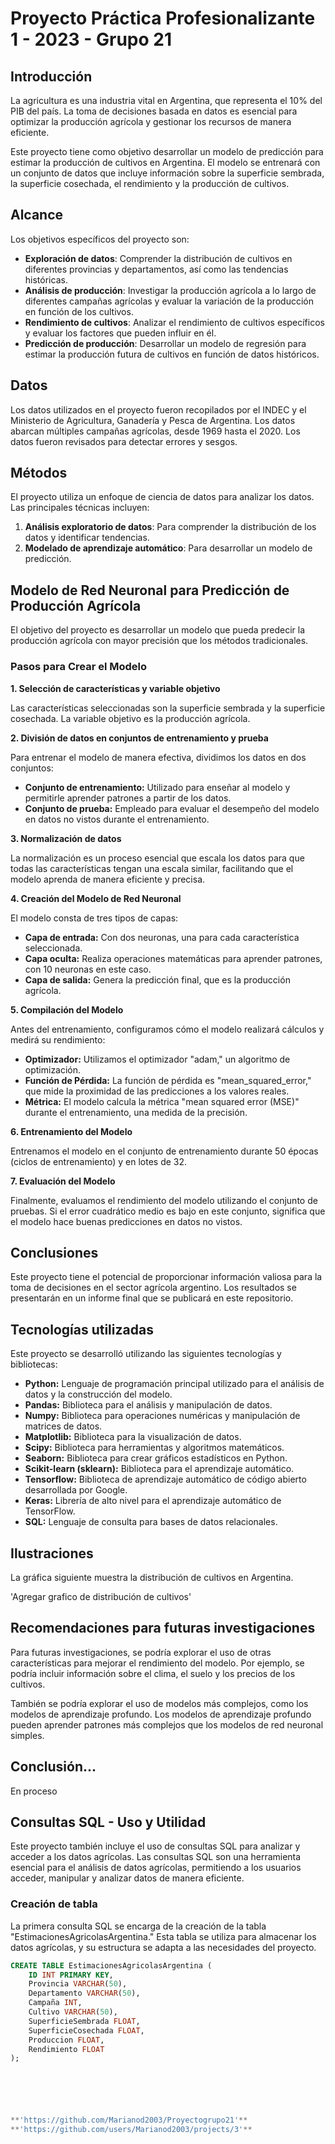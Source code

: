 # Proyecto Práctica Profesionalizante 1 - 2023 - Grupo 21

## Introducción

La agricultura es una industria vital en Argentina, que representa el 10% del PIB del país. La toma de decisiones basada en datos es esencial para optimizar la producción agrícola y gestionar los recursos de manera eficiente.

Este proyecto tiene como objetivo desarrollar un modelo de predicción para estimar la producción de cultivos en Argentina. El modelo se entrenará con un conjunto de datos que incluye información sobre la superficie sembrada, la superficie cosechada, el rendimiento y la producción de cultivos.

## Alcance

Los objetivos específicos del proyecto son:

- **Exploración de datos**: Comprender la distribución de cultivos en diferentes provincias y departamentos, así como las tendencias históricas.
- **Análisis de producción**: Investigar la producción agrícola a lo largo de diferentes campañas agrícolas y evaluar la variación de la producción en función de los cultivos.
- **Rendimiento de cultivos**: Analizar el rendimiento de cultivos específicos y evaluar los factores que pueden influir en él.
- **Predicción de producción**: Desarrollar un modelo de regresión para estimar la producción futura de cultivos en función de datos históricos.

## Datos

Los datos utilizados en el proyecto fueron recopilados por el INDEC y el Ministerio de Agricultura, Ganadería y Pesca de Argentina. Los datos abarcan múltiples campañas agrícolas, desde 1969 hasta el 2020. Los datos fueron revisados ​​para detectar errores y sesgos.

    
## Métodos

El proyecto utiliza un enfoque de ciencia de datos para analizar los datos. Las principales técnicas incluyen:

1. **Análisis exploratorio de datos**: Para comprender la distribución de los datos y identificar tendencias.
2. **Modelado de aprendizaje automático**: Para desarrollar un modelo de predicción.

## Modelo de Red Neuronal para Predicción de Producción Agrícola

El objetivo del proyecto es desarrollar un modelo que pueda predecir la producción agrícola con mayor precisión que los métodos tradicionales.

### Pasos para Crear el Modelo

**1. Selección de características y variable objetivo**

Las características seleccionadas son la superficie sembrada y la superficie cosechada. La variable objetivo es la producción agrícola.

**2. División de datos en conjuntos de entrenamiento y prueba**

Para entrenar el modelo de manera efectiva, dividimos los datos en dos conjuntos:

- **Conjunto de entrenamiento:** Utilizado para enseñar al modelo y permitirle aprender patrones a partir de los datos.
- **Conjunto de prueba:** Empleado para evaluar el desempeño del modelo en datos no vistos durante el entrenamiento.

**3. Normalización de datos**

La normalización es un proceso esencial que escala los datos para que todas las características tengan una escala similar, facilitando que el modelo aprenda de manera eficiente y precisa.

**4. Creación del Modelo de Red Neuronal**

El modelo consta de tres tipos de capas:

- **Capa de entrada:** Con dos neuronas, una para cada característica seleccionada.
- **Capa oculta:** Realiza operaciones matemáticas para aprender patrones, con 10 neuronas en este caso.
- **Capa de salida:** Genera la predicción final, que es la producción agrícola.

**5. Compilación del Modelo**

Antes del entrenamiento, configuramos cómo el modelo realizará cálculos y medirá su rendimiento:

- **Optimizador:** Utilizamos el optimizador "adam," un algoritmo de optimización.
- **Función de Pérdida:** La función de pérdida es "mean_squared_error," que mide la proximidad de las predicciones a los valores reales.
- **Métrica:** El modelo calcula la métrica "mean squared error (MSE)" durante el entrenamiento, una medida de la precisión.

**6. Entrenamiento del Modelo**

Entrenamos el modelo en el conjunto de entrenamiento durante 50 épocas (ciclos de entrenamiento) y en lotes de 32.

**7. Evaluación del Modelo**

Finalmente, evaluamos el rendimiento del modelo utilizando el conjunto de pruebas. Si el error cuadrático medio es bajo en este conjunto, significa que el modelo hace buenas predicciones en datos no vistos.

## Conclusiones

Este proyecto tiene el potencial de proporcionar información valiosa para la toma de decisiones en el sector agrícola argentino. Los resultados se presentarán en un informe final que se publicará en este repositorio.

## Tecnologías utilizadas

Este proyecto se desarrolló utilizando las siguientes tecnologías y bibliotecas:

- **Python:** Lenguaje de programación principal utilizado para el análisis de datos y la construcción del modelo.
- **Pandas:** Biblioteca para el análisis y manipulación de datos.
- **Numpy:** Biblioteca para operaciones numéricas y manipulación de matrices de datos.
- **Matplotlib:** Biblioteca para la visualización de datos.
- **Scipy:** Biblioteca para herramientas y algoritmos matemáticos.
- **Seaborn:** Biblioteca para crear gráficos estadísticos en Python.
- **Scikit-learn (sklearn):** Biblioteca para el aprendizaje automático.
- **Tensorflow:** Biblioteca de aprendizaje automático de código abierto desarrollada por Google.
- **Keras:** Librería de alto nivel para el aprendizaje automático de TensorFlow.
- **SQL:** Lenguaje de consulta para bases de datos relacionales.

## Ilustraciones

La gráfica siguiente muestra la distribución de cultivos en Argentina.

'Agregar grafico de distribución de cultivos'

## Recomendaciones para futuras investigaciones

Para futuras investigaciones, se podría explorar el uso de otras características para mejorar el rendimiento del modelo. Por ejemplo, se podría incluir información sobre el clima, el suelo y los precios de los cultivos.

También se podría explorar el uso de modelos más complejos, como los modelos de aprendizaje profundo. Los modelos de aprendizaje profundo pueden aprender patrones más complejos que los modelos de red neuronal simples.

## Conclusión...
En proceso

## Consultas SQL - Uso y Utilidad

Este proyecto también incluye el uso de consultas SQL para analizar y acceder a los datos agrícolas. Las consultas SQL son una herramienta esencial para el análisis de datos agrícolas, permitiendo a los usuarios acceder, manipular y analizar datos de manera eficiente.

### Creación de tabla

La primera consulta SQL se encarga de la creación de la tabla "EstimacionesAgricolasArgentina." Esta tabla se utiliza para almacenar los datos agrícolas, y su estructura se adapta a las necesidades del proyecto.

```sql
CREATE TABLE EstimacionesAgricolasArgentina (
    ID INT PRIMARY KEY,
    Provincia VARCHAR(50),
    Departamento VARCHAR(50),
    Campaña INT,
    Cultivo VARCHAR(50),
    SuperficieSembrada FLOAT,
    SuperficieCosechada FLOAT,
    Produccion FLOAT,
    Rendimiento FLOAT
);






**'https://github.com/Marianod2003/Proyectogrupo21'**
**'https://github.com/users/Marianod2003/projects/3'**
